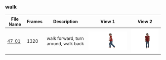 ### walk
|File Name|Frames|Description|View 1|View 2|
|-|-|-|-|-|
|[47_01](https://github.com/Shriinivas/cmubvh/raw/main/Sequence-046-056/47/Data/47_01.zip)|1320|walk forward, turn around, walk back|<img src="https://github.com/Shriinivas/cmubvhgifs/blob/main/Sequence-046-056/47/47_01_0.gif"/>|<img src="https://github.com/Shriinivas/cmubvhgifs/blob/main/Sequence-046-056/47/47_01_1.gif"/>|
